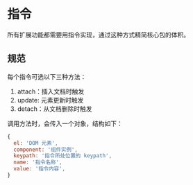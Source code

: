 # 指令

所有扩展功能都需要用指令实现，通过这种方式精简核心包的体积。

## 规范

每个指令可选以下三种方法：

1. attach：插入文档时触发
2. update: 元素更新时触发
3. detach：从文档删除时触发

调用方法时，会传入一个对象，结构如下：

```javascript
{
  el: 'DOM 元素',
  component: '组件实例',
  keypath: '指令所处位置的 keypath',
  name: '指令名称',
  value: '指令内容',
}
```
